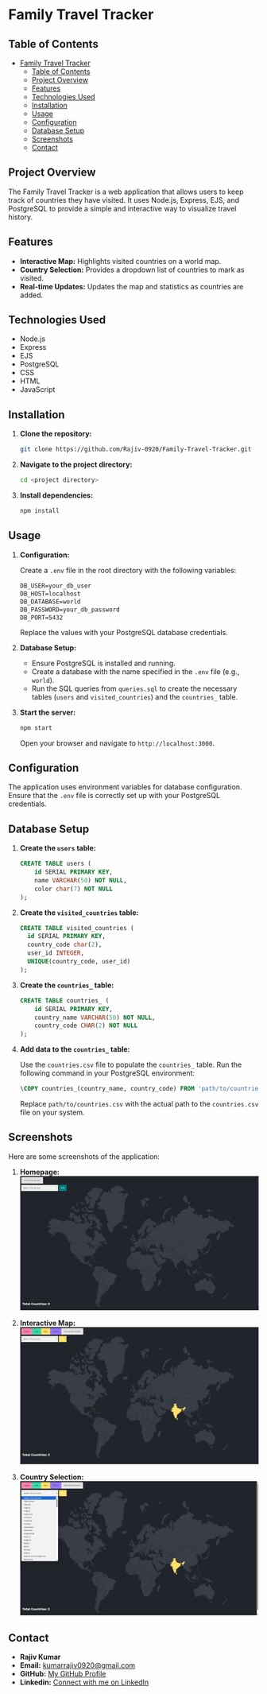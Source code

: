 # Family Travel Tracker

## Table of Contents
- [Family Travel Tracker](#family-travel-tracker)
  - [Table of Contents](#table-of-contents)
  - [Project Overview](#project-overview)
  - [Features](#features)
  - [Technologies Used](#technologies-used)
  - [Installation](#installation)
  - [Usage](#usage)
  - [Configuration](#configuration)
  - [Database Setup](#database-setup)
  - [Screenshots](#screenshots)
  - [Contact](#contact)

## Project Overview

The Family Travel Tracker is a web application that allows users to keep track of countries they have visited. It uses Node.js, Express, EJS, and PostgreSQL to provide a simple and interactive way to visualize travel history.

## Features

*   **Interactive Map:** Highlights visited countries on a world map.
*   **Country Selection:** Provides a dropdown list of countries to mark as visited.
*   **Real-time Updates:** Updates the map and statistics as countries are added.

## Technologies Used

*   Node.js
*   Express
*   EJS
*   PostgreSQL
*   CSS
*   HTML
*   JavaScript

## Installation

1.  **Clone the repository:**

    ```sh
    git clone https://github.com/Rajiv-0920/Family-Travel-Tracker.git 
    ```
2. **Navigate to the project directory:**
    ```sh
    cd <project directory>
    ```
2.  **Install dependencies:**

    ```sh
    npm install
    ```

## Usage

1.  **Configuration:**

    Create a `.env` file in the root directory with the following variables:

    ```env
    DB_USER=your_db_user
    DB_HOST=localhost
    DB_DATABASE=world
    DB_PASSWORD=your_db_password
    DB_PORT=5432
    ```

    Replace the values with your PostgreSQL database credentials.
2.  **Database Setup:**

    *   Ensure PostgreSQL is installed and running.
    *   Create a database with the name specified in the `.env` file (e.g., `world`).
    *   Run the SQL queries from `queries.sql` to create the necessary tables (`users` and `visited_countries`) and the `countries_` table.
3.  **Start the server:**

    ```sh
    npm start
    ```

    Open your browser and navigate to `http://localhost:3000`.

## Configuration

The application uses environment variables for database configuration. Ensure that the `.env` file is correctly set up with your PostgreSQL credentials.

## Database Setup

1.  **Create the `users` table:**

    ```sql
    CREATE TABLE users (
        id SERIAL PRIMARY KEY,
        name VARCHAR(50) NOT NULL,
        color char(7) NOT NULL
    );
    ```
2.  **Create the `visited_countries` table:**

    ```sql
    CREATE TABLE visited_countries (
      id SERIAL PRIMARY KEY,
      country_code char(2),
      user_id INTEGER,
      UNIQUE(country_code, user_id)
    );
    ```
3.  **Create the `countries_` table:**
    ```sql
    CREATE TABLE countries_ (
        id SERIAL PRIMARY KEY,
        country_name VARCHAR(50) NOT NULL,
        country_code CHAR(2) NOT NULL
    );
    ```
4.  **Add data to the `countries_` table:**

    Use the `countries.csv` file to populate the `countries_` table. Run the following command in your PostgreSQL environment:

    ```sql
    \COPY countries_(country_name, country_code) FROM 'path/to/countries.csv' DELIMITER ',' CSV HEADER;
    ```

    Replace `path/to/countries.csv` with the actual path to the `countries.csv` file on your system.

## Screenshots

Here are some screenshots of the application:

1. **Homepage:**
   ![Homepage](./screenshots/homepage.png)

2. **Interactive Map:**
   ![Interactive Map](./screenshots/interactive_map.png)

3. **Country Selection:**
   ![Country Selection](./screenshots/country_selection.png)

## Contact

*   **Rajiv Kumar**
*   **Email:** kumarrajiv0920@gmail.com
*   **GitHub:** [My GitHub Profile](https://github.com/Rajiv-0920)
*   **Linkedin:** [Connect with me on LinkedIn](www.linkedin.com/in/rajivkumar0920)
